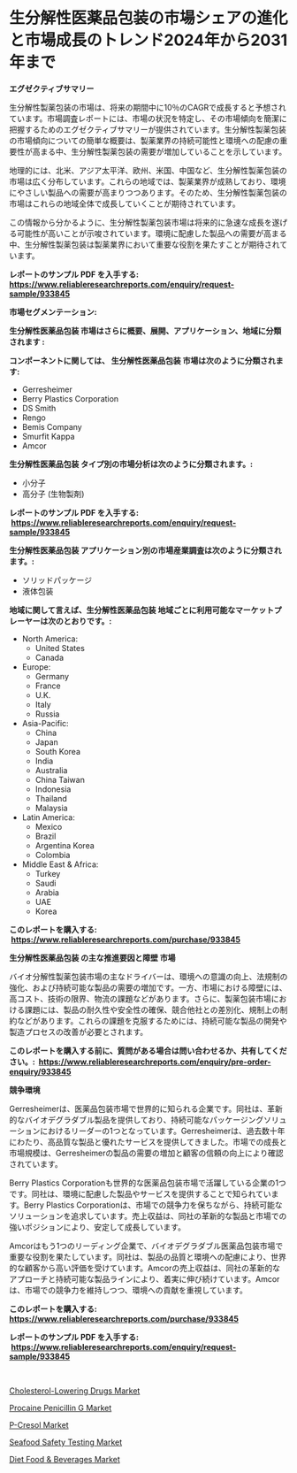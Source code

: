 <p><h1>生分解性医薬品包装の市場シェアの進化と市場成長のトレンド2024年から2031年まで</h1></p><p><strong>エグゼクティブサマリー</strong></p>
<p><p>生分解性製薬包装の市場は、将来の期間中に10％のCAGRで成長すると予想されています。市場調査レポートには、市場の状況を特定し、その市場傾向を簡潔に把握するためのエグゼクティブサマリーが提供されています。生分解性製薬包装の市場傾向についての簡単な概要は、製薬業界の持続可能性と環境への配慮の重要性が高まる中、生分解性製薬包装の需要が増加していることを示しています。</p><p>地理的には、北米、アジア太平洋、欧州、米国、中国など、生分解性製薬包装の市場は広く分布しています。これらの地域では、製薬業界が成熟しており、環境にやさしい製品への需要が高まりつつあります。そのため、生分解性製薬包装の市場はこれらの地域全体で成長していくことが期待されています。</p><p>この情報から分かるように、生分解性製薬包装市場は将来的に急速な成長を遂げる可能性が高いことが示唆されています。環境に配慮した製品への需要が高まる中、生分解性製薬包装は製薬業界において重要な役割を果たすことが期待されています。</p></p>
<p><strong>レポートのサンプル PDF を入手する: <a href="https://www.reliableresearchreports.com/enquiry/request-sample/933845">https://www.reliableresearchreports.com/enquiry/request-sample/933845</a></strong></p>
<p><strong>市場セグメンテーション:</strong></p>
<p><strong> 生分解性医薬品包装 市場はさらに概要、展開、アプリケーション、地域に分類されます :</strong></p>
<p><strong>コンポーネントに関しては、 生分解性医薬品包装 市場は次のように分類されます: &nbsp;</strong></p>
<p><ul><li>Gerresheimer</li><li>Berry Plastics Corporation</li><li>DS Smith</li><li>Rengo</li><li>Bemis Company</li><li>Smurfit Kappa</li><li>Amcor</li></ul></p>
<p><strong> 生分解性医薬品包装 タイプ別の市場分析は次のように分類されます。:</strong></p>
<p><ul><li>小分子</li><li>高分子 (生物製剤)</li></ul></p>
<p><strong>レポートのサンプル PDF を入手する: &nbsp;<a href="https://www.reliableresearchreports.com/enquiry/request-sample/933845">https://www.reliableresearchreports.com/enquiry/request-sample/933845</a></strong></p>
<p><strong> 生分解性医薬品包装 アプリケーション別の市場産業調査は次のように分類されます。:</strong></p>
<p><ul><li>ソリッドパッケージ</li><li>液体包装</li></ul></p>
<p><strong>地域に関して言えば、生分解性医薬品包装 地域ごとに利用可能なマーケットプレーヤーは次のとおりです。:</strong></p>
<p><ul>
    <li>
        North America:
        <ul>
            <li>United States</li>
            <li>Canada</li>
        </ul>
    </li>
    <li>
        Europe:
        <ul>
            <li>Germany</li>
            <li>France</li>
            <li>U.K.</li>
            <li>Italy</li>
            <li>Russia</li>
        </ul>
    </li>
    <li>
        Asia-Pacific:
        <ul>
            <li>China</li>
            <li>Japan</li>
            <li>South Korea</li>
            <li>India</li>
            <li>Australia</li>
            <li>China Taiwan</li>
            <li>Indonesia</li>
            <li>Thailand</li>
            <li>Malaysia</li>
        </ul>
    </li>
    <li>
        Latin America:
        <ul>
            <li>Mexico</li>
            <li>Brazil</li>
            <li>Argentina Korea</li>
            <li>Colombia</li>
        </ul>
    </li>
    <li>
        Middle East & Africa:
        <ul>
            <li>Turkey</li>
            <li>Saudi</li>
            <li>Arabia</li>
            <li>UAE</li>
            <li>Korea</li>
        </ul>
    </li>
    </ul></p>
<p><strong>このレポートを購入する: &nbsp;<a href="https://www.reliableresearchreports.com/purchase/933845">https://www.reliableresearchreports.com/purchase/933845</a></strong></p>
<p><strong>生分解性医薬品包装 の主な推進要因と障壁 市場</strong></p>
<p><p>バイオ分解性製薬包装市場の主なドライバーは、環境への意識の向上、法規制の強化、および持続可能な製品の需要の増加です。一方、市場における障壁には、高コスト、技術の限界、物流の課題などがあります。さらに、製薬包装市場における課題には、製品の耐久性や安全性の確保、競合他社との差別化、規制上の制約などがあります。これらの課題を克服するためには、持続可能な製品の開発や製造プロセスの改善が必要とされます。</p></p>
<p><strong>このレポートを購入する前に、質問がある場合は問い合わせるか、共有してください。:&nbsp; <a href="https://www.reliableresearchreports.com/enquiry/pre-order-enquiry/933845">https://www.reliableresearchreports.com/enquiry/pre-order-enquiry/933845</a></strong></p>
<p><strong>競争環境</strong></p>
<p><p>Gerresheimerは、医薬品包装市場で世界的に知られる企業です。同社は、革新的なバイオデグラダブル製品を提供しており、持続可能なパッケージングソリューションにおけるリーダーの1つとなっています。Gerresheimerは、過去数十年にわたり、高品質な製品と優れたサービスを提供してきました。市場での成長と市場規模は、Gerresheimerの製品の需要の増加と顧客の信頼の向上により確認されています。</p><p>Berry Plastics Corporationも世界的な医薬品包装市場で活躍している企業の1つです。同社は、環境に配慮した製品やサービスを提供することで知られています。Berry Plastics Corporationは、市場での競争力を保ちながら、持続可能なソリューションを追求しています。売上収益は、同社の革新的な製品と市場での強いポジションにより、安定して成長しています。</p><p>Amcorはもう1つのリーディング企業で、バイオデグラダブル医薬品包装市場で重要な役割を果たしています。同社は、製品の品質と環境への配慮により、世界的な顧客から高い評価を受けています。Amcorの売上収益は、同社の革新的なアプローチと持続可能な製品ラインにより、着実に伸び続けています。Amcorは、市場での競争力を維持しつつ、環境への貢献を重視しています。</p></p>
<p><strong>このレポートを購入する: &nbsp; <a href="https://www.reliableresearchreports.com/purchase/933845">https://www.reliableresearchreports.com/purchase/933845</a></strong></p>
<p><strong>レポートのサンプル PDF を入手する: &nbsp;<a href="https://www.reliableresearchreports.com/enquiry/request-sample/933845">https://www.reliableresearchreports.com/enquiry/request-sample/933845</a></strong><strong></strong></p>
<p>&nbsp;</p>
<p><p><a href="https://woozy-pyroraptor-a1f.notion.site/Cholesterol-Lowering-Drugs-Market-Offers-Provide-Insightful-Data-for-the-Time-Period-from-2024-to-20-1c417694a6944e11b08478d63ceb90f4">Cholesterol-Lowering Drugs Market</a></p><p><a href="https://view.publitas.com/reportprime-1/procaine-penicillin-g-market-size-furnishes-valuable-information-encompassing-market-share-market-trends-and-projections-spanning-from-2024-to-2031/">Procaine Penicillin G Market</a></p><p><a href="https://github.com/markusgodoy/Market-Research-Report-List-2/blob/main/p-cresol-market.md">P-Cresol Market</a></p><p><a href="https://github.com/luckyshygirl/Market-Research-Report-List-3/blob/main/seafood-safety-testing-market.md">Seafood Safety Testing Market</a></p><p><a href="https://automatic-knee-4c7.notion.site/Decoding-the-Diet-Food-Beverages-Market-A-Deep-Dive-into-the-Latest-Market-Trends-Market-Segment-2c0a73083cc14ecbb1f9630f4fef68ab">Diet Food & Beverages Market</a></p></p>